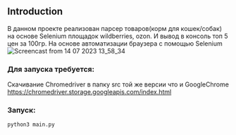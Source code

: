 ## Introduction

В данном проекте реализован парсер товаров(корм для кошек/собак) на основе Selenium площадок wildberries, ozon. И вывод в консоль топ 5 цен за 100гр.
На основе автоматизации браузера с помощью Selenium
![Screencast from 14 07 2023 13_58_34](https://github.com/Zonanada/parse_marketplace/assets/56389088/46b48f12-2172-46c2-b97e-7838b514ee01)

### Для запуска требуется:
Скачивание Chromedriver в папку src той же версии что и GoogleChrome
https://chromedriver.storage.googleapis.com/index.html

### Запуск:

```
python3 main.py

```

